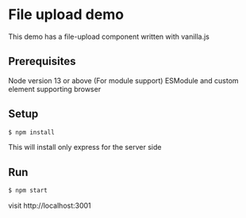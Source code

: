 # File upload demo

This demo has a file-upload component written with vanilla.js 

## Prerequisites
Node version 13 or above (For module support)
ESModule and custom element supporting browser

## Setup 
```bash
$ npm install 
```
This will install only express for the server side

## Run 
```bash
$ npm start
```

visit http://localhost:3001
